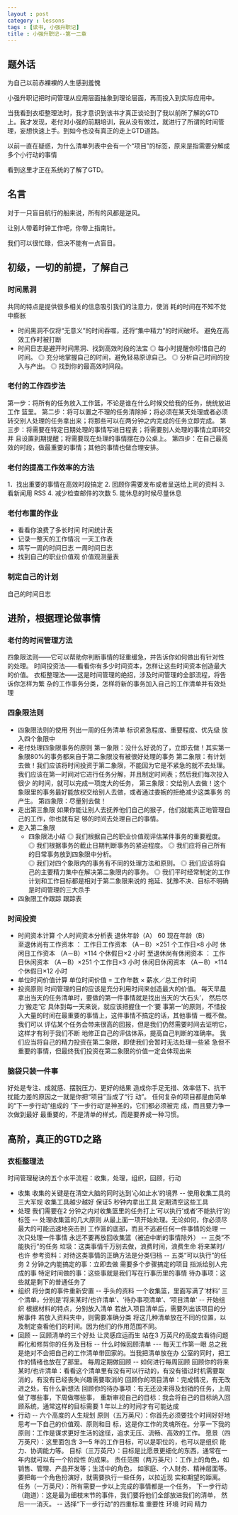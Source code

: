 ```yaml
---
layout : post
category : lessons
tags : [读书, 小强升职记]
title : 小强升职记--第一二章
---
```



## 题外话

为自己以前赤裸裸的人生感到羞愧

小强升职记把时间管理从应用层面抽象到理论层面，再而投入到实际应用中。

当我看到衣柜整理法时，我才意识到该书才真正谈论到了我以前所了解的GTD上。我才发现，老付对小强的前期培训，我从没有做过，就进行了所谓的时间管理，妄想快速上手。到如今也没有真正的走上GTD道路。

以前一直在疑惑，为什么清单列表中会有一个“项目”的标签，原来是指需要分解成多个小行动的事情

看到这里才正在系统的了解了GTD。


## 名言

对于一只盲目航行的船来说，所有的风都是逆风。

让别人带着时钟工作吧，你带上指南针。

我们可以很忙碌，但决不能有一点盲目。


## 初级，一切的前提，了解自己


### 时间黑洞

共同的特点是提供很多相关的信息吸引我们的注意力，使消 耗的时间在不知不觉中膨胀
- 时间黑洞不仅将“无意义”的时间吞噬，还将“集中精力”的时间破坏。
避免在高效工作时被打断
- 时间日志是避开时间黑洞、找到高效时段的法宝
◎  每小时提醒你珍惜自己的时间。
◎  充分地掌握自己的时间，避免轻易原谅自己。 
◎  分析自己时间的投入与产出。
◎  找到你的最高效时间段。 

### 老付的工作四步法

第一步：将所有的任务放入工作篮，不论是谁在什么时候交给我的任务，统统放进工作 篮里。
第二步：将可以置之不理的任务清除掉；将必须在某天处理或者必须转交别人处理的任务拿出来；将那些可以在两分钟之内完成的任务立即完成。
第三步：将需要在特定日期处理的事情写进日程表；将需要别人处理的事情立即转交并 且设置到期提醒；将需要现在处理的事情摆在办公桌上。
第四步：在自己最高效的时段，做最重要的事情；其他的事情也做合理安排。

### 老付的提高工作效率的方法 

1．找出重要的事情在高效时段搞定
2. 回顾你需要发布或者呈送给上司的资料
3. 看新闻用 RSS
4. 减少检查邮件的次数
5. 能休息的时候尽量休息

### 老付布置的作业

- 看看你浪费了多长时间
时间统计表
- 记录一整天的工作情况
一天工作表
- 填写一周的时间日志
一周时间日志
- 找到自己的职业价值观
价值观测量表

### 制定自己的计划

自己的时间日志

## 进阶，根据理论做事情


### 老付的时间管理方法

四象限法则——它可以帮助你判断事情的轻重缓急，并告诉你如何做出有针对性 的处理。
时间投资法——看看你有多少时间资本，怎样让这些时间资本创造最大的价值。
衣柜整理法——这是时间管理的绝招，涉及时间管理的全部流程，将告诉你怎样为繁 杂的工作事务分类，怎样将新的事务加入自己的工作清单并有效处理

### 四象限法则

- 四象限法则的使用
列出一周的任务清单
标识紧急程度、重要程度、优先级
放入四个象限中
- 老付处理四象限事务的原则
第一象限：没什么好说的了，立即去做！其实第一象限80%的事务都来自于第二象限没有被很好处理的事务
第二象限：有计划去做！我们应该将时间投资于第二象限，不能因为它是不紧急的就不去处理。我们应该在第一时间对它进行任务分解，并且制定时间表；然后我们每次投入很少 的时间，就可以完成一项庞大的任务，
第三象限：交给别人去做！这个象限里的事务最好能放权交给别人去做，或者通过委婉的拒绝减少这类事务 的产生。
第四象限：尽量别去做！
- 走出第三象限
如果你能让别人去抚养他们自己的猴子，他们就能真正地管理自己的工作，你也就有足 够的时间去处理自己的事情。
- 走入第二象限
    - 四象限法小结
◎  我们根据自己的职业价值观评估某件事务的重要程度。
◎  我们根据事务的截止日期判断事务的紧迫程度。 
◎  我们应将自己所有的日常事务放到四象限中分析。  
◎  我们对四个象限内的事务有不同的处理方法和原则。
◎  我们应该将自己的主要精力集中在解决第二象限内的事务。 
◎  我们平时经常制定的工作计划和工作目标都是相对于第二象限来说的
拖延、犹豫不决、目标不明确是时间管理的三大杀手
- 四象限工作跟踪
跟踪表

### 时间投资

- 时间资本计算
    个人时间资本分析表 
    退休年龄（A）  60 
    现在年龄（B）   
    至退休尚有工作资本 ：
    工作日工作资本  （A－B）×251 个工作日×8 小时 
    休闲日工作资本  （A－B）×114 个休假日×2 小时 
    至退休尚有休闲资本 ：
    工作日休闲资本  （A－B）×251 个工作日×3 小时 
    休闲日休闲资本  （A－B）×114 个休假日×12 小时
- 单位时间价值计算
单位时间价值  =  工作年数 ×  薪水／总工作时间
- 投资原则
时间管理的目的应该是充分利用时间来创造最大的价值。 
每天早晨拿出当天的任务清单时，要做的第一件事情就是找出当天的‘大石头’， 然后尽力‘搬走’它
具体到每一天来说，就应该把握住一个‘要 事第一’的原则，不惜投入大量的时间在最重要的事情上，这件事情不搞定的话，其他事情 一概不做。
我们可以 评估某个任务会带来很高的回报，但是我们仍然需要时间去证明它，这样才有利于我们不断 地修正自己的评估体系，提高自己判断的准确率。
我们应当将自己的精力投资在第二象限，即使我们会暂时无法处理一些紧 急但不重要的事情，但最终我们投资在第二象限的价值一定会体现出来

### 脑袋只装一件事

好处是专注、成就感、摆脱压力、更好的结果
造成你手足无措、效率低下、抗干扰能力差的原因之一就是你把“项目”当成了“行 动”。
任何复杂的项目都是由简单的“下一步行动”组成的
‘下一步行动’是神圣的，它们都必须被完 成，而且要力争一次做到最好
最重要的，不是清单的样式，而是要养成一种习惯。

## 高阶，真正的GTD之路


### 衣柜整理法

时间管理秘诀的五个水平流程：收集，处理，组织，回顾，行动
- 收集
收集的关键是在清空大脑的同时达到‘心如止水’的境界
-- 使用收集工具的三大军规
收集工具越少越好
保证5 秒钟内拿出工具
定期清空这些工具
- 处理
我们需要在2 分钟之内对收集篮里的任务打上‘可以执行’或者‘不能执行’的标签
-- 处理收集篮的几大原则
从最上面一项开始处理。无论如何，你必须尽最大的可能迅速地突击到 工作篮的底部，而且不逃避任何一件事情的处理
一次只处理一件事情
永远不要再放回收集篮（被迫中断的事情除外）
-- 三类“不能执行”的任务
垃圾：这类事情千万别去做，浪费时间，浪费生命
将来某时/也许
参考资料：对待这类事情的正确方法是分类归档
-- 五类“可以执行”的任务
2 分钟之内能搞定的事：立即去做
需要多个步骤搞定的项目
指派给别人完成的事
特定时间做的事：这些事就是我们写在行事历里的事情
待办事项：这些就是剩下的普通任务了
- 组织
将分类的事件重新安置
-- 手头的资料
一个收集篮，里面写满了‘材料’
三个清单，分别是‘将来某时/也许清单’、‘待办事项清单’、‘项目清单’
-- 开始组织
根据材料的特点，分别放入清单
若放入项目清单后，需要列出该项目的分解事件
若放入资料夹中，则需要准确分类
将这几种清单放在不同的位置，以及制定查看他们的时间。因为他们的作用范围不同。
- 回顾
-- 回顾清单的三个好处
让灵感应运而生
站在3 万英尺的高度去看待问题
孵化和修剪你的任务及目标
-- 什么时候回顾清单
--- 每天工作第一眼
总之我是绝对不会把自己的工作清单带回家的。当我把清单放在办 公室的同时，把工作的情绪也放在了那里。
每周定期做回顾
--  如何进行每周回顾
回顾你的将来某时/也许清单：看看这个清单里有没有可以行动的，有没有错过时机需要取消的，有没有已经丧失兴趣需要取消的
回顾你的项目清单：完成情况，有无改进之处，有什么新想法
回顾你的待办事项：有无还没来得及划销的任务，上周做了哪些事，下周做哪些事，
重新审视自己的目标：我会将自己的目标纳入回顾系统，通常这样的目标需要 1 年以上的时间才有可能达成
- 行动
-- 六个高度的人生规划
原则（五万英尺）：你首先必须要找个时间好好地思考一下自己的价值观、原则和目 标，这是你工作的灵魂所在。分享一下我的原则：工作是谋求更好生活的途径，追求无压、流畅、高效的工作。
愿景（四万英尺）：这里面包含 3—5 年的工作目标，可以是职位的，也可以是组织 能力、协调能力等。
目标（三万英尺）：目标是比愿景更细化的东西，通常在一年内就可以有一个阶段性 的成果。
责任范围（两万英尺）：工作上的角色，如销售、管理、产品开发等；生活中的角色， 如家庭、个人财务、精神层面等。要把每一个角色扮演好，就需要执行一些任务，以拉近现 实和期望的距离。
任务（一万英尺）：所有需要一步以上完成的事情都是一个任务，
下一步行动（跑道）：这是最为细枝末节的事件，我们要将他们全部放进我们的清单， 然后一一消灭。
-- 选择“下一步行动”的四重标准
重要性
环境
时间
精力

